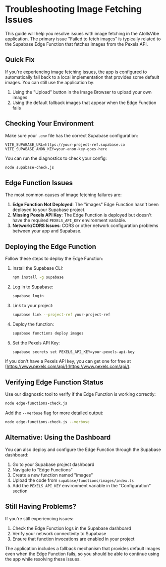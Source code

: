 # Troubleshooting Image Fetching Issues

This guide will help you resolve issues with image fetching in the AtollsVibe application. The primary issue "Failed to fetch images" is typically related to the Supabase Edge Function that fetches images from the Pexels API.

## Quick Fix

If you're experiencing image fetching issues, the app is configured to automatically fall back to a local implementation that provides some default images. You can still use the application by:

1. Using the "Upload" button in the Image Browser to upload your own images
2. Using the default fallback images that appear when the Edge Function fails

## Checking Your Environment

Make sure your `.env` file has the correct Supabase configuration:

```env
VITE_SUPABASE_URL=https://your-project-ref.supabase.co
VITE_SUPABASE_ANON_KEY=your-anon-key-goes-here
```

You can run the diagnostics to check your config:

```bash
node supabase-check.js
```

## Edge Function Issues

The most common causes of image fetching failures are:

1. **Edge Function Not Deployed**: The "images" Edge Function hasn't been deployed to your Supabase project.
2. **Missing Pexels API Key**: The Edge Function is deployed but doesn't have the required `PEXELS_API_KEY` environment variable.
3. **Network/CORS Issues**: CORS or other network configuration problems between your app and Supabase.

## Deploying the Edge Function

Follow these steps to deploy the Edge Function:

1. Install the Supabase CLI:

   ```bash
   npm install -g supabase
   ```

2. Log in to Supabase:

   ```bash
   supabase login
   ```

3. Link to your project:

   ```bash
   supabase link --project-ref your-project-ref
   ```

4. Deploy the function:

   ```bash
   supabase functions deploy images
   ```

5. Set the Pexels API Key:

   ```bash
   supabase secrets set PEXELS_API_KEY=your-pexels-api-key
   ```

If you don't have a Pexels API key, you can get one for free at [https://www.pexels.com/api/](https://www.pexels.com/api/).

## Verifying Edge Function Status

Use our diagnostic tool to verify if the Edge Function is working correctly:

```bash
node edge-functions-check.js
```

Add the `--verbose` flag for more detailed output:

```bash
node edge-functions-check.js --verbose
```

## Alternative: Using the Dashboard

You can also deploy and configure the Edge Function through the Supabase dashboard:

1. Go to your Supabase project dashboard
2. Navigate to "Edge Functions"
3. Create a new function named "images"
4. Upload the code from `supabase/functions/images/index.ts`
5. Add the `PEXELS_API_KEY` environment variable in the "Configuration" section

## Still Having Problems?

If you're still experiencing issues:

1. Check the Edge Function logs in the Supabase dashboard
2. Verify your network connectivity to Supabase
3. Ensure that function invocations are enabled in your project

The application includes a fallback mechanism that provides default images even when the Edge Function fails, so you should be able to continue using the app while resolving these issues.
